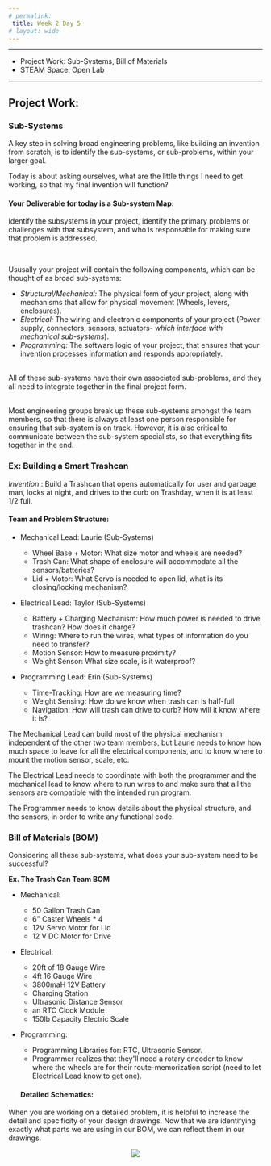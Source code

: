 ```yaml
---
# permalink: 
 title: Week 2 Day 5
# layout: wide
---
```


-------------------

- Project Work: Sub-Systems, Bill of Materials
- STEAM Space: Open Lab

-------------------


## Project Work:

### Sub-Systems

A key step in solving broad engineering problems, like building an invention from scratch, is to identify the sub-systems, or sub-problems, within your larger goal.

Today is about asking ourselves, what are the little things I need to get working, so that my final invention will function?

#### Your Deliverable for today is a Sub-system Map:
Identify the subsystems in your project, identify the primary problems or challenges with that subsystem, and who is responsable for making sure that problem is addressed. 

<br>

Ususally your project will contain the following components, which can be thought of as broad sub-systems:

- _Structural/Mechanical:_ The physical form of your project, along with mechanisms that allow for physical movement (Wheels, levers, enclosures).
- _Electrical:_ The wiring and electronic components of your project (Power supply, connectors, sensors, actuators- _which interface with mechanical sub-systems_).
- _Programming:_ The software logic of your project, that ensures that your invention processes information and responds appropriately.

<br>
All of these sub-systems have their own associated sub-problems, and they all need to integrate together in the final project form.

<br> Most engineering groups break up these sub-systems amongst the team members, so that there is always at least one person responsible for ensuring that sub-system is on track. However, it is also critical to communicate between the sub-system specialists, so that everything fits together in the end. 


### Ex: Building a Smart Trashcan

_Invention_ : Build a Trashcan that opens automatically for user and garbage man, locks at night, and drives to the curb on Trashday, when it is at least 1/2 full.


####  Team and Problem Structure:

- Mechanical Lead: Laurie
 (Sub-Systems)
  - Wheel Base + Motor: What size motor and wheels are needed?
  - Trash Can: What shape of enclosure will accommodate all the sensors/batteries?
  - Lid + Motor: What Servo is needed to open lid, what is its closing/locking mechanism?

- Electrical Lead: Taylor
(Sub-Systems)
  - Battery + Charging Mechanism: How much power is needed to drive trashcan? How does it charge?
  - Wiring: Where to run the wires, what types of information do you need to transfer?
  - Motion Sensor: How to measure proximity?
  - Weight Sensor: What size scale, is it waterproof?
 
- Programming Lead: Erin
(Sub-Systems)
  - Time-Tracking: How are we measuring time? 
  - Weight Sensing: How do we know when trash can is half-full
  - Navigation: How will trash can drive to curb? How will it know where it is?
  
The Mechanical Lead can build most of the physical mechanism independent of the other two team members, but Laurie needs to know how much space to leave for all the electrical components, and to know where to mount the motion sensor, scale, etc.

The Electrical Lead needs to coordinate with both the programmer and the mechanical lead to know where to run wires to and make sure that all the sensors are compatible with the intended run program.

The Programmer needs to know details about the physical structure, and the sensors, in order to write any functional code.


### Bill of Materials (BOM)

Considering all these sub-systems, what does your sub-system need to be successful?

__Ex. The Trash Can Team BOM__

- Mechanical:
  - 50 Gallon Trash Can
  - 6" Caster Wheels * 4
  - 12V Servo Motor for Lid
  - 12 V DC Motor for Drive
 
 - Electrical:
   - 20ft of 18 Gauge Wire
   - 4ft 16 Gauge Wire
   - 3800maH 12V Battery
   - Charging Station
   - Ultrasonic Distance Sensor
   - an RTC Clock Module
   - 150lb Capacity Electric Scale

- Programming:
   - Programming Libraries for: RTC, Ultrasonic Sensor.
   - Programmer realizes that they'll need a rotary encoder to know where the wheels are for their route-memorization script (need to let Electrical Lead know to get one).
  
  
  #### Detailed Schematics:
  
 When you are working on a detailed problem, it is helpful to increase the detail and specificity of your design drawings. Now that we are identifying exactly what parts we are using in our BOM, we can reflect them in our drawings.
 
 <p align="center">
 <img src="/assets/images/Sub-Comp_Diagram.png">
 </p>